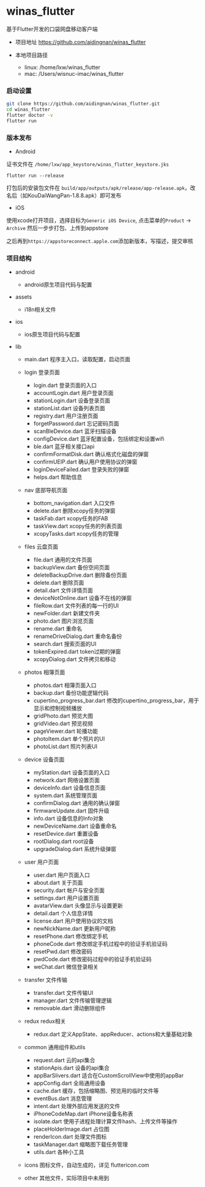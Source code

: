 # winas_flutter

基于Flutter开发的口袋网盘移动客户端

+ 项目地址 https://github.com/aidingnan/winas_flutter

+ 本地项目路径
    - linux: /home/lxw/winas_flutter
    - mac: /Users/wisnuc-imac/winas_flutter

### 启动设置

```bash
git clone https://github.com/aidingnan/winas_flutter.git
cd winas_flutter
flutter doctor -v
flutter run
```

### 版本发布

+ Android

证书文件在 `/home/lxw/app_keystore/winas_flutter_keystore.jks`

```
flutter run --release
```

打包后的安装包文件在 `build/app/outputs/apk/release/app-release.apk`，改名后（如KouDaiWangPan-1.8.8.apk）即可发布

+ iOS

使用xcode打开项目，选择目标为`Generic iOS Device`, 点击菜单的`Product` -> `Archive` 然后一步步打包、上传到appstore

之后再到`https://appstoreconnect.apple.com`添加新版本，写描述，提交审核

### 项目结构

+ android

  - android原生项目代码与配置

+ assets

  - i18n相关文件

+ ios

  - ios原生项目代码与配置

+ lib

  - main.dart 程序主入口，读取配置，启动页面

  - login 登录页面

    * login.dart 登录页面的入口
    * accountLogin.dart 用户登录页面
    * stationLogin.dart 设备登录页面
    * stationList.dart 设备列表页面
    * registry.dart 用户注册页面
    * forgetPassword.dart 忘记密码页面
    * scanBleDevice.dart 蓝牙扫描设备
    * configDevice.dart 蓝牙配置设备，包括绑定和设置wifi
    * ble.dart 蓝牙相关接口api
    * confirmFormatDisk.dart 确认格式化磁盘的弹窗
    * confirmUEIP.dart 确认用户使用协议的弹窗
    * loginDeviceFailed.dart 登录失败的弹窗
    * helps.dart 帮助信息

  - nav 底部导航页面

    * bottom_navigation.dart 入口文件
    * delete.dart 删除xcopy任务的弹窗
    * taskFab.dart xcopy任务的FAB
    * taskView.dart xcopy任务的列表页面
    * xcopyTasks.dart xcopy任务的管理

  - files 云盘页面

    * file.dart 通用的文件页面
    * backupView.dart 备份空间页面
    * deleteBackupDrive.dart 删除备份页面
    * delete.dart 删除页面
    * detail.dart 文件详情页面
    * deviceNotOnline.dart 设备不在线的弹窗
    * fileRow.dart 文件列表的每一行的UI
    * newFolder.dart 新建文件夹
    * photo.dart 图片浏览页面
    * rename.dart 重命名
    * renameDriveDialog.dart 重命名备份
    * search.dart 搜索页面的UI
    * tokenExpired.dart token过期的弹窗
    * xcopyDialog.dart 文件拷贝和移动

  - photos 相簿页面

    * photos.dart 相簿页面入口
    * backup.dart 备份功能逻辑代码
    * cupertino_progress_bar.dart 修改的cupertino_progress_bar，用于显示和控制视频播放
    * gridPhoto.dart 预览大图
    * gridVideo.dart 预览视频
    * pageViewer.dart 轮播功能
    * photoItem.dart 单个照片的UI
    * photoList.dart 照片列表UI

  - device 设备页面

    * myStation.dart 设备页面的入口
    * network.dart 网络设置页面
    * deviceInfo.dart 设备信息页面
    * system.dart 系统管理页面
    * confirmDialog.dart 通用的确认弹窗
    * firmwareUpdate.dart 固件升级
    * info.dart 设备信息的Info对象
    * newDeviceName.dart 设备重命名
    * resetDevice.dart 重置设备
    * rootDialog.dart root设备
    * upgradeDialog.dart 系统升级弹窗

  - user 用户页面

    * user.dart 用户页面入口
    * about.dart 关于页面
    * security.dart 帐户与安全页面
    * settings.dart 用户设置页面
    * avatarView.dart 头像显示与设置更新
    * detail.dart 个人信息详情
    * license.dart 用户使用协议的文档
    * newNickName.dart 更新用户昵称
    * resetPhone.dart 修改绑定手机
    * phoneCode.dart 修改绑定手机过程中的验证手机验证码
    * resetPwd.dart 修改密码
    * pwdCode.dart 修改密码过程中的验证手机验证码
    * weChat.dart 微信登录相关

  - transfer 文件传输

    * transfer.dart 文件传输UI
    * manager.dart 文件传输管理逻辑
    * removable.dart 滑动删除组件

  - redux redux相关

    * redux.dart 定义AppState、appReducer、actions和大量基础对象

  - common 通用组件和utils

    * request.dart 云的api集合
    * stationApis.dart 设备的api集合
    * appBarSlivers.dart 适合在CustomScrollView中使用的appBar
    * appConfig.dart 全局通用设备
    * cache.dart 缓存，包括缩略图、预览用的临时文件等
    * eventBus.dart 消息管理
    * intent.dart 处理外部应用发送的文件
    * iPhoneCodeMap.dart iPhone设备名称表
    * isolate.dart 使用子进程处理计算文件hash、上传文件等操作
    * placeHolderImage.dart 占位图
    * renderIcon.dart 处理文件图标
    * taskManager.dart 缩略图下载任务管理
    * utils.dart 各种小工具

  - icons 图标文件，自动生成的，详见 fluttericon.com

  - other 其他文件，实际项目中未用到
